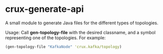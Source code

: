 # crux-generate-api

A small module to generate Java files for the different types of topologies.

Usage: 
Call **gen-topology-file** with the desired classname, and a symbol representing one of the topologies. For example:
```clojure
(gen-topology-file "KafkaNode" 'crux.kafka/topology)
```
